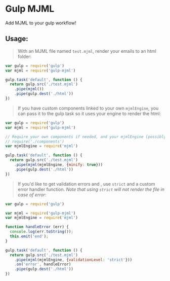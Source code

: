 
# Gulp MJML

Add MJML to your gulp workflow!

## Usage:

> With an MJML file named `test.mjml`, render your emails to an html folder:

```javascript
var gulp = require('gulp')
var mjml = require('gulp-mjml')

gulp.task('default', function () {
  return gulp.src('./test.mjml')
    .pipe(mjml())
    .pipe(gulp.dest('./html'))
})
```

> If you have custom components linked to your own `mjmlEngine`, you can pass it to the gulp task so it uses your engine to render the html:

```javascript
var gulp = require('gulp')
var mjml = require('gulp-mjml')

// Require your own components if needed, and your mjmlEngine (possibly with options)
// require('./components')
var mjmlEngine = require('mjml')

gulp.task('default', function () {
  return gulp.src('./test.mjml')
    .pipe(mjml(mjmlEngine, {minify: true}))
    .pipe(gulp.dest('./html'))
})
```

> If you'd like to get validation errors and , use `strict` and a custom error handler function. _Note that using `strict` will not render the file in case of error_:

```javascript
var gulp = require('gulp')

var mjml = require('gulp-mjml')
var mjmlEngine = require('mjml')

function handleError (err) {
  console.log(err.toString());
  this.emit('end');
}

gulp.task('default', function () {
  return gulp.src('./test.mjml')
    .pipe(mjml(mjmlEngine, {validationLevel: 'strict'}))
    .on('error', handleError)
    .pipe(gulp.dest('./html'))
})
```
